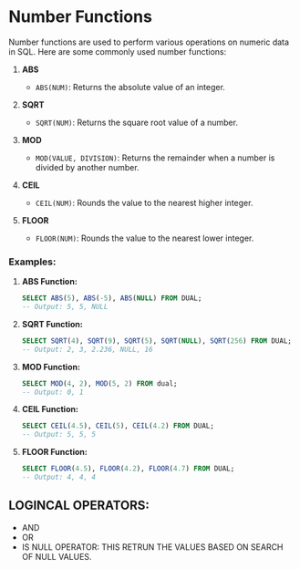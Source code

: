 # Number Functions

Number functions are used to perform various operations on numeric data in SQL. Here are some commonly used number functions:

1. **ABS**
   - `ABS(NUM)`: Returns the absolute value of an integer.

2. **SQRT**
   - `SQRT(NUM)`: Returns the square root value of a number.

3. **MOD**
   - `MOD(VALUE, DIVISION)`: Returns the remainder when a number is divided by another number.

4. **CEIL**
   - `CEIL(NUM)`: Rounds the value to the nearest higher integer.

5. **FLOOR**
   - `FLOOR(NUM)`: Rounds the value to the nearest lower integer.

### Examples:

1. **ABS Function:**
   ```sql
   SELECT ABS(5), ABS(-5), ABS(NULL) FROM DUAL;
   -- Output: 5, 5, NULL
   ```

2. **SQRT Function:**
   ```sql
   SELECT SQRT(4), SQRT(9), SQRT(5), SQRT(NULL), SQRT(256) FROM DUAL;
   -- Output: 2, 3, 2.236, NULL, 16
   ```

3. **MOD Function:**
   ```sql
   SELECT MOD(4, 2), MOD(5, 2) FROM dual;
   -- Output: 0, 1
   ```

4. **CEIL Function:**
   ```sql
   SELECT CEIL(4.5), CEIL(5), CEIL(4.2) FROM DUAL;
   -- Output: 5, 5, 5
   ```

5. **FLOOR Function:**
   ```sql
   SELECT FLOOR(4.5), FLOOR(4.2), FLOOR(4.7) FROM DUAL;
   -- Output: 4, 4, 4
   ```

## LOGINCAL OPERATORS:
- AND 
- OR
- IS NULL OPERATOR:
    THIS RETRUN THE VALUES BASED ON SEARCH OF NULL VALUES.
